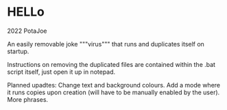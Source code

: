# HELLo
2022 PotaJoe

An easily removable joke """virus""" that runs and duplicates itself on startup.

Instructions on removing the duplicated files are contained within the .bat script itself, just open it up in notepad.

Planned upadtes:
Change text and background colours.
Add a mode where it runs copies upon creation (will have to be manually enabled by the user).
More phrases.
